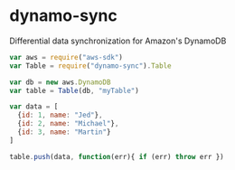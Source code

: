 dynamo-sync
===========

Differential data synchronization for Amazon's DynamoDB

```javascript
var aws = require("aws-sdk")
var Table = require("dynamo-sync").Table

var db = new aws.DynamoDB
var table = Table(db, "myTable")

var data = [
  {id: 1, name: "Jed"},
  {id: 2, name: "Michael"},
  {id: 3, name: "Martin"}
]

table.push(data, function(err){ if (err) throw err })
```
